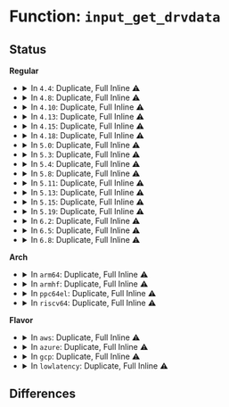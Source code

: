 # Function: <code>input_get_drvdata</code>

## Status
<b>Regular</b>
<ul>
<li>
<details>
<summary>In <code>4.4</code>: Duplicate, Full Inline ⚠️</summary>

**Collision:** Static Duplication

**Inline:** Full

**Transformation:** False

**Instances:**

```
In drivers/input/keyboard/atkbd.c (0)
Location: include/linux/input.h:348
Inline: True
```
```
In drivers/input/misc/uinput.c (0)
Location: include/linux/input.h:348
Inline: True
```
</details>
</li>
<li>
<details>
<summary>In <code>4.8</code>: Duplicate, Full Inline ⚠️</summary>

**Collision:** Static Duplication

**Inline:** Full

**Transformation:** False

**Instances:**

```
In drivers/input/keyboard/atkbd.c (0)
Location: include/linux/input.h:348
Inline: True
```
```
In drivers/input/misc/uinput.c (0)
Location: include/linux/input.h:348
Inline: True
```
</details>
</li>
<li>
<details>
<summary>In <code>4.10</code>: Duplicate, Full Inline ⚠️</summary>

**Collision:** Static Duplication

**Inline:** Full

**Transformation:** False

**Instances:**

```
In drivers/input/keyboard/atkbd.c (0)
Location: include/linux/input.h:348
Inline: True
```
```
In drivers/input/misc/uinput.c (0)
Location: include/linux/input.h:348
Inline: True
```
</details>
</li>
<li>
<details>
<summary>In <code>4.13</code>: Duplicate, Full Inline ⚠️</summary>

**Collision:** Static Duplication

**Inline:** Full

**Transformation:** False

**Instances:**

```
In drivers/input/keyboard/atkbd.c (0)
Location: include/linux/input.h:353
Inline: True
```
```
In drivers/input/misc/uinput.c (0)
Location: include/linux/input.h:353
Inline: True
```
</details>
</li>
<li>
<details>
<summary>In <code>4.15</code>: Duplicate, Full Inline ⚠️</summary>

**Collision:** Static Duplication

**Inline:** Full

**Transformation:** False

**Instances:**

```
In drivers/acpi/button.c (ffffffff8158e84d)
Location: include/linux/input.h:357
Inline: True
Inline callers:
  - drivers/acpi/button.c:acpi_lid_input_open
```
```
In drivers/input/keyboard/atkbd.c (ffffffff817847a5)
Location: include/linux/input.h:357
Inline: True
Inline callers:
  - drivers/input/keyboard/atkbd.c:atkbd_event
```
```
In drivers/input/misc/uinput.c (ffffffff8178962e)
Location: include/linux/input.h:357
Inline: True
Inline callers:
  - drivers/input/misc/uinput.c:uinput_dev_erase_effect
  - drivers/input/misc/uinput.c:uinput_dev_upload_effect
  - drivers/input/misc/uinput.c:uinput_dev_event
```
</details>
</li>
<li>
<details>
<summary>In <code>4.18</code>: Duplicate, Full Inline ⚠️</summary>

**Collision:** Static Duplication

**Inline:** Full

**Transformation:** False

**Instances:**

```
In drivers/acpi/button.c (ffffffff815c5bc3)
Location: include/linux/input.h:357
Inline: True
Inline callers:
  - drivers/acpi/button.c:acpi_lid_input_open
```
```
In drivers/input/keyboard/atkbd.c (ffffffff817c5875)
Location: include/linux/input.h:357
Inline: True
Inline callers:
  - drivers/input/keyboard/atkbd.c:atkbd_event
```
```
In drivers/input/misc/uinput.c (ffffffff817ca6f4)
Location: include/linux/input.h:357
Inline: True
Inline callers:
  - drivers/input/misc/uinput.c:uinput_dev_erase_effect
  - drivers/input/misc/uinput.c:uinput_dev_upload_effect
  - drivers/input/misc/uinput.c:uinput_dev_event
```
</details>
</li>
<li>
<details>
<summary>In <code>5.0</code>: Duplicate, Full Inline ⚠️</summary>

**Collision:** Static Duplication

**Inline:** Full

**Transformation:** False

**Instances:**

```
In drivers/acpi/button.c (ffffffff815df183)
Location: include/linux/input.h:357
Inline: True
Inline callers:
  - drivers/acpi/button.c:acpi_lid_input_open
```
```
In drivers/input/keyboard/atkbd.c (ffffffff817ece45)
Location: include/linux/input.h:357
Inline: True
Inline callers:
  - drivers/input/keyboard/atkbd.c:atkbd_event
```
```
In drivers/input/misc/uinput.c (ffffffff817f1db4)
Location: include/linux/input.h:357
Inline: True
Inline callers:
  - drivers/input/misc/uinput.c:uinput_dev_erase_effect
  - drivers/input/misc/uinput.c:uinput_dev_upload_effect
  - drivers/input/misc/uinput.c:uinput_dev_event
```
</details>
</li>
<li>
<details>
<summary>In <code>5.3</code>: Duplicate, Full Inline ⚠️</summary>

**Collision:** Static Duplication

**Inline:** Full

**Transformation:** False

**Instances:**

```
In drivers/acpi/button.c (ffffffff81610cf3)
Location: include/linux/input.h:354
Inline: True
Inline callers:
  - drivers/acpi/button.c:acpi_lid_input_open
```
```
In drivers/input/keyboard/atkbd.c (ffffffff8182da05)
Location: include/linux/input.h:354
Inline: True
Inline callers:
  - drivers/input/keyboard/atkbd.c:atkbd_event
```
```
In drivers/input/misc/uinput.c (ffffffff81832065)
Location: include/linux/input.h:354
Inline: True
Inline callers:
  - drivers/input/misc/uinput.c:uinput_dev_erase_effect
  - drivers/input/misc/uinput.c:uinput_dev_upload_effect
  - drivers/input/misc/uinput.c:uinput_dev_event
```
</details>
</li>
<li>
<details>
<summary>In <code>5.4</code>: Duplicate, Full Inline ⚠️</summary>

**Collision:** Static Duplication

**Inline:** Full

**Transformation:** False

**Instances:**

```
In drivers/acpi/button.c (ffffffff816321a3)
Location: include/linux/input.h:366
Inline: True
Inline callers:
  - drivers/acpi/button.c:acpi_lid_input_open
```
```
In drivers/input/keyboard/atkbd.c (ffffffff8185f335)
Location: include/linux/input.h:366
Inline: True
Inline callers:
  - drivers/input/keyboard/atkbd.c:atkbd_event
```
```
In drivers/input/misc/uinput.c (ffffffff818639a5)
Location: include/linux/input.h:366
Inline: True
Inline callers:
  - drivers/input/misc/uinput.c:uinput_dev_erase_effect
  - drivers/input/misc/uinput.c:uinput_dev_upload_effect
  - drivers/input/misc/uinput.c:uinput_dev_event
```
</details>
</li>
<li>
<details>
<summary>In <code>5.8</code>: Duplicate, Full Inline ⚠️</summary>

**Collision:** Static Duplication

**Inline:** Full

**Transformation:** False

**Instances:**

```
In drivers/acpi/button.c (ffffffff816df3b3)
Location: include/linux/input.h:366
Inline: True
Inline callers:
  - drivers/acpi/button.c:acpi_lid_input_open
```
```
In drivers/input/keyboard/atkbd.c (ffffffff819326c5)
Location: include/linux/input.h:366
Inline: True
Inline callers:
  - drivers/input/keyboard/atkbd.c:atkbd_event
```
```
In drivers/input/misc/uinput.c (ffffffff81937ab5)
Location: include/linux/input.h:366
Inline: True
Inline callers:
  - drivers/input/misc/uinput.c:uinput_dev_erase_effect
  - drivers/input/misc/uinput.c:uinput_dev_upload_effect
  - drivers/input/misc/uinput.c:uinput_dev_event
```
</details>
</li>
<li>
<details>
<summary>In <code>5.11</code>: Duplicate, Full Inline ⚠️</summary>

**Collision:** Static Duplication

**Inline:** Full

**Transformation:** False

**Instances:**

```
In drivers/acpi/button.c (ffffffff816fd3b3)
Location: include/linux/input.h:374
Inline: True
Inline callers:
  - drivers/acpi/button.c:acpi_lid_input_open
```
```
In drivers/input/keyboard/atkbd.c (ffffffff81939925)
Location: include/linux/input.h:374
Inline: True
Inline callers:
  - drivers/input/keyboard/atkbd.c:atkbd_event
```
```
In drivers/input/misc/uinput.c (ffffffff8193dea5)
Location: include/linux/input.h:374
Inline: True
Inline callers:
  - drivers/input/misc/uinput.c:uinput_dev_erase_effect
  - drivers/input/misc/uinput.c:uinput_dev_upload_effect
  - drivers/input/misc/uinput.c:uinput_dev_event
```
</details>
</li>
<li>
<details>
<summary>In <code>5.13</code>: Duplicate, Full Inline ⚠️</summary>

**Collision:** Static Duplication

**Inline:** Full

**Transformation:** False

**Instances:**

```
In drivers/acpi/button.c (ffffffff816df143)
Location: include/linux/input.h:374
Inline: True
Inline callers:
  - drivers/acpi/button.c:acpi_lid_input_open
```
```
In drivers/input/keyboard/atkbd.c (ffffffff8191d045)
Location: include/linux/input.h:374
Inline: True
Inline callers:
  - drivers/input/keyboard/atkbd.c:atkbd_event
```
```
In drivers/input/misc/uinput.c (ffffffff819217d5)
Location: include/linux/input.h:374
Inline: True
Inline callers:
  - drivers/input/misc/uinput.c:uinput_dev_erase_effect
  - drivers/input/misc/uinput.c:uinput_dev_upload_effect
  - drivers/input/misc/uinput.c:uinput_dev_event
```
</details>
</li>
<li>
<details>
<summary>In <code>5.15</code>: Duplicate, Full Inline ⚠️</summary>

**Collision:** Static Duplication

**Inline:** Full

**Transformation:** False

**Instances:**

```
In drivers/acpi/button.c (ffffffff81757303)
Location: include/linux/input.h:374
Inline: True
Inline callers:
  - drivers/acpi/button.c:acpi_lid_input_open
```
```
In drivers/input/keyboard/atkbd.c (ffffffff819bfa15)
Location: include/linux/input.h:374
Inline: True
Inline callers:
  - drivers/input/keyboard/atkbd.c:atkbd_event
```
```
In drivers/input/misc/uinput.c (ffffffff819c46a5)
Location: include/linux/input.h:374
Inline: True
Inline callers:
  - drivers/input/misc/uinput.c:uinput_dev_erase_effect
  - drivers/input/misc/uinput.c:uinput_dev_upload_effect
  - drivers/input/misc/uinput.c:uinput_dev_event
```
</details>
</li>
<li>
<details>
<summary>In <code>5.19</code>: Duplicate, Full Inline ⚠️</summary>

**Collision:** Static Duplication

**Inline:** Full

**Transformation:** False

**Instances:**

```
In drivers/acpi/button.c (ffffffff8188a4a3)
Location: include/linux/input.h:374
Inline: True
Inline callers:
  - drivers/acpi/button.c:acpi_lid_input_open
```
```
In drivers/input/keyboard/atkbd.c (ffffffff81b20595)
Location: include/linux/input.h:374
Inline: True
Inline callers:
  - drivers/input/keyboard/atkbd.c:atkbd_event
```
```
In drivers/input/misc/uinput.c (ffffffff81b24a15)
Location: include/linux/input.h:374
Inline: True
Inline callers:
  - drivers/input/misc/uinput.c:uinput_dev_erase_effect
  - drivers/input/misc/uinput.c:uinput_dev_upload_effect
  - drivers/input/misc/uinput.c:uinput_dev_event
```
</details>
</li>
<li>
<details>
<summary>In <code>6.2</code>: Duplicate, Full Inline ⚠️</summary>

**Collision:** Static Duplication

**Inline:** Full

**Transformation:** False

**Instances:**

```
In drivers/acpi/button.c (ffffffff819d0f23)
Location: include/linux/input.h:374
Inline: True
Inline callers:
  - drivers/acpi/button.c:acpi_lid_input_open
```
```
In drivers/input/keyboard/atkbd.c (ffffffff81cb28d5)
Location: include/linux/input.h:374
Inline: True
Inline callers:
  - drivers/input/keyboard/atkbd.c:atkbd_event
```
```
In drivers/input/misc/uinput.c (ffffffff81cb7e45)
Location: include/linux/input.h:374
Inline: True
Inline callers:
  - drivers/input/misc/uinput.c:uinput_dev_erase_effect
  - drivers/input/misc/uinput.c:uinput_dev_upload_effect
  - drivers/input/misc/uinput.c:uinput_dev_event
```
</details>
</li>
<li>
<details>
<summary>In <code>6.5</code>: Duplicate, Full Inline ⚠️</summary>

**Collision:** Static Duplication

**Inline:** Full

**Transformation:** False

**Instances:**

```
In drivers/acpi/button.c (ffffffff81a18413)
Location: include/linux/input.h:374
Inline: True
Inline callers:
  - drivers/acpi/button.c:acpi_lid_input_open
```
```
In drivers/input/keyboard/atkbd.c (ffffffff81d19ef5)
Location: include/linux/input.h:374
Inline: True
Inline callers:
  - drivers/input/keyboard/atkbd.c:atkbd_event
```
```
In drivers/input/misc/uinput.c (ffffffff81d1f5c5)
Location: include/linux/input.h:374
Inline: True
Inline callers:
  - drivers/input/misc/uinput.c:uinput_dev_erase_effect
  - drivers/input/misc/uinput.c:uinput_dev_upload_effect
  - drivers/input/misc/uinput.c:uinput_dev_event
```
</details>
</li>
<li>
<details>
<summary>In <code>6.8</code>: Duplicate, Full Inline ⚠️</summary>

**Collision:** Static Duplication

**Inline:** Full

**Transformation:** False

**Instances:**

```
In drivers/acpi/button.c (ffffffff81a63683)
Location: include/linux/input.h:374
Inline: True
Inline callers:
  - drivers/acpi/button.c:acpi_lid_input_open
```
```
In drivers/input/keyboard/atkbd.c (ffffffff81dcfc15)
Location: include/linux/input.h:374
Inline: True
Inline callers:
  - drivers/input/keyboard/atkbd.c:atkbd_event
```
```
In drivers/input/misc/uinput.c (ffffffff81dd52f5)
Location: include/linux/input.h:374
Inline: True
Inline callers:
  - drivers/input/misc/uinput.c:uinput_dev_erase_effect
  - drivers/input/misc/uinput.c:uinput_dev_upload_effect
  - drivers/input/misc/uinput.c:uinput_dev_event
```
</details>
</li>
</ul>
<b>Arch</b>
<ul>
<li>
<details>
<summary>In <code>arm64</code>: Duplicate, Full Inline ⚠️</summary>

**Collision:** Static Duplication

**Inline:** Full

**Transformation:** False

**Instances:**

```
In drivers/acpi/button.c (ffff8000107a0798)
Location: include/linux/input.h:366
Inline: True
Inline callers:
  - drivers/acpi/button.c:acpi_lid_input_open
```
```
In drivers/input/keyboard/atkbd.c (ffff800010aa319c)
Location: include/linux/input.h:366
Inline: True
Inline callers:
  - drivers/input/keyboard/atkbd.c:atkbd_event
```
```
In drivers/input/misc/uinput.c (ffff800010aa4b10)
Location: include/linux/input.h:366
Inline: True
Inline callers:
  - drivers/input/misc/uinput.c:uinput_dev_erase_effect
  - drivers/input/misc/uinput.c:uinput_dev_upload_effect
  - drivers/input/misc/uinput.c:uinput_dev_event
```
</details>
</li>
<li>
<details>
<summary>In <code>armhf</code>: Duplicate, Full Inline ⚠️</summary>

**Collision:** Static Duplication

**Inline:** Full

**Transformation:** False

**Instances:**

```
In drivers/input/keyboard/atkbd.c (c0b814b0)
Location: include/linux/input.h:366
Inline: True
Inline callers:
  - drivers/input/keyboard/atkbd.c:atkbd_event
```
```
In drivers/input/misc/uinput.c (c0b84080)
Location: include/linux/input.h:366
Inline: True
Inline callers:
  - drivers/input/misc/uinput.c:uinput_dev_erase_effect
  - drivers/input/misc/uinput.c:uinput_dev_upload_effect
  - drivers/input/misc/uinput.c:uinput_dev_event
```
</details>
</li>
<li>
<details>
<summary>In <code>ppc64el</code>: Duplicate, Full Inline ⚠️</summary>

**Collision:** Static Duplication

**Inline:** Full

**Transformation:** False

**Instances:**

```
In drivers/input/keyboard/atkbd.c (c000000000b81eb8)
Location: include/linux/input.h:366
Inline: True
Inline callers:
  - drivers/input/keyboard/atkbd.c:atkbd_event
```
```
In drivers/input/misc/uinput.c (c000000000b86d54)
Location: include/linux/input.h:366
Inline: True
Inline callers:
  - drivers/input/misc/uinput.c:uinput_dev_erase_effect
  - drivers/input/misc/uinput.c:uinput_dev_upload_effect
  - drivers/input/misc/uinput.c:uinput_dev_event
```
</details>
</li>
<li>
<details>
<summary>In <code>riscv64</code>: Duplicate, Full Inline ⚠️</summary>

**Collision:** Static Duplication

**Inline:** Full

**Transformation:** False

**Instances:**

```
In drivers/input/keyboard/atkbd.c (ffffffe0006af724)
Location: include/linux/input.h:366
Inline: True
Inline callers:
  - drivers/input/keyboard/atkbd.c:atkbd_event
```
```
In drivers/input/misc/uinput.c (ffffffe0006b2782)
Location: include/linux/input.h:366
Inline: True
Inline callers:
  - drivers/input/misc/uinput.c:uinput_dev_erase_effect
  - drivers/input/misc/uinput.c:uinput_dev_upload_effect
  - drivers/input/misc/uinput.c:uinput_dev_event
```
</details>
</li>
</ul>
<b>Flavor</b>
<ul>
<li>
<details>
<summary>In <code>aws</code>: Duplicate, Full Inline ⚠️</summary>

**Collision:** Static Duplication

**Inline:** Full

**Transformation:** False

**Instances:**

```
In drivers/acpi/button.c (ffffffff81602663)
Location: include/linux/input.h:366
Inline: True
Inline callers:
  - drivers/acpi/button.c:acpi_lid_input_open
```
```
In drivers/input/keyboard/atkbd.c (ffffffff81814345)
Location: include/linux/input.h:366
Inline: True
Inline callers:
  - drivers/input/keyboard/atkbd.c:atkbd_event
```
```
In drivers/input/misc/uinput.c (ffffffff81816655)
Location: include/linux/input.h:366
Inline: True
Inline callers:
  - drivers/input/misc/uinput.c:uinput_dev_erase_effect
  - drivers/input/misc/uinput.c:uinput_dev_upload_effect
  - drivers/input/misc/uinput.c:uinput_dev_event
```
</details>
</li>
<li>
<details>
<summary>In <code>azure</code>: Duplicate, Full Inline ⚠️</summary>

**Collision:** Static Duplication

**Inline:** Full

**Transformation:** False

**Instances:**

```
In drivers/acpi/button.c (ffffffff815edb13)
Location: include/linux/input.h:366
Inline: True
Inline callers:
  - drivers/acpi/button.c:acpi_lid_input_open
```
```
In drivers/input/keyboard/atkbd.c (ffffffff817dba75)
Location: include/linux/input.h:366
Inline: True
Inline callers:
  - drivers/input/keyboard/atkbd.c:atkbd_event
```
```
In drivers/input/misc/uinput.c (ffffffff817ddd55)
Location: include/linux/input.h:366
Inline: True
Inline callers:
  - drivers/input/misc/uinput.c:uinput_dev_erase_effect
  - drivers/input/misc/uinput.c:uinput_dev_upload_effect
  - drivers/input/misc/uinput.c:uinput_dev_event
```
</details>
</li>
<li>
<details>
<summary>In <code>gcp</code>: Duplicate, Full Inline ⚠️</summary>

**Collision:** Static Duplication

**Inline:** Full

**Transformation:** False

**Instances:**

```
In drivers/acpi/button.c (ffffffff81626483)
Location: include/linux/input.h:366
Inline: True
Inline callers:
  - drivers/acpi/button.c:acpi_lid_input_open
```
```
In drivers/input/keyboard/atkbd.c (ffffffff818534c5)
Location: include/linux/input.h:366
Inline: True
Inline callers:
  - drivers/input/keyboard/atkbd.c:atkbd_event
```
```
In drivers/input/misc/uinput.c (ffffffff81857b35)
Location: include/linux/input.h:366
Inline: True
Inline callers:
  - drivers/input/misc/uinput.c:uinput_dev_erase_effect
  - drivers/input/misc/uinput.c:uinput_dev_upload_effect
  - drivers/input/misc/uinput.c:uinput_dev_event
```
</details>
</li>
<li>
<details>
<summary>In <code>lowlatency</code>: Duplicate, Full Inline ⚠️</summary>

**Collision:** Static Duplication

**Inline:** Full

**Transformation:** False

**Instances:**

```
In drivers/acpi/button.c (ffffffff81640333)
Location: include/linux/input.h:366
Inline: True
Inline callers:
  - drivers/acpi/button.c:acpi_lid_input_open
```
```
In drivers/input/keyboard/atkbd.c (ffffffff8186e715)
Location: include/linux/input.h:366
Inline: True
Inline callers:
  - drivers/input/keyboard/atkbd.c:atkbd_event
```
```
In drivers/input/misc/uinput.c (ffffffff81872c35)
Location: include/linux/input.h:366
Inline: True
Inline callers:
  - drivers/input/misc/uinput.c:uinput_dev_erase_effect
  - drivers/input/misc/uinput.c:uinput_dev_upload_effect
  - drivers/input/misc/uinput.c:uinput_dev_event
```
</details>
</li>
</ul>

## Differences

